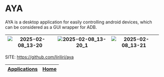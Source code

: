 # AYA

 AYA is a desktop application for easily controlling android devices, which can be considered as a GUI wrapper for ADB.
 
 | ![2025-02-08_13-20](https://github.com/user-attachments/assets/a02eb214-7a59-4aef-bee0-022739f30c95) | ![2025-02-08_13-20_1](https://github.com/user-attachments/assets/516edf16-2619-4bba-8d7d-d2b694f0112c) | ![2025-02-08_13-21](https://github.com/user-attachments/assets/2b9bbd58-23c8-44be-a130-4406091670fc) |
 | - | - | - |

 SITE: https://github.com/liriliri/aya

 | [Applications](https://portable-linux-apps.github.io/apps.html) | [Home](https://portable-linux-apps.github.io)
 | --- | --- |
